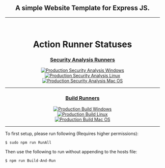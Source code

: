 <h2 align="center"><b>A simple Website Template for Express JS.</b></h2>
<hr />
<br />
<p align="center">
<h1 align="center"><b>Action Runner Statuses</b></h1>
    <div align="center">
        <h3><u><b>Security Analysis Runners</b></u></h3>
        <p></p>
        <a style="display: block;" href="https://github.com/mfdlabs-grid-development/grid-service-websrv/actions/workflows/security-analysis-windows.yml"><img src="https://github.com/mfdlabs-grid-development/grid-service-websrv/actions/workflows/security-analysis-windows.yml/badge.svg?branch=master" alt="Production Security Analysis Windows"/></a>
        <a style="display: block;" href="https://github.com/mfdlabs-grid-development/grid-service-websrv/actions/workflows/security-analysis-linux.yml"><img src="https://github.com/mfdlabs-grid-development/grid-service-websrv/actions/workflows/security-analysis-linux.yml/badge.svg?branch=master" alt="Production Security Analysis Linux"/></a>
        <a style="display: block;" href="https://github.com/mfdlabs-grid-development/grid-service-websrv/actions/workflows/security-analysis-mac-os.yml"><img src="https://github.com/mfdlabs-grid-development/grid-service-websrv/actions/workflows/security-analysis-mac-os.yml/badge.svg?branch=master" alt="Production Security Analysis Mac OS"/></a>
    </div>
    <hr />
    <div align="center">
        <h3><u><b>Build Runners</b></u></h3>
        <p></p>
        <a style="display: block;" href="https://github.com/mfdlabs-grid-development/grid-service-websrv/actions/workflows/build-windows.yml"><img src="https://github.com/mfdlabs-grid-development/grid-service-websrv/actions/workflows/build-windows.yml/badge.svg?branch=master" alt="Production Build Windows"/></a>
        <a style="display: block;" href="https://github.com/mfdlabs-grid-development/grid-service-websrv/actions/workflows/build-linux.yml"><img src="https://github.com/mfdlabs-grid-development/grid-service-websrv/actions/workflows/build-linux.yml/badge.svg?branch=master" alt="Production Build Linux"/></a>
        <a style="display: block;" href="https://github.com/mfdlabs-grid-development/grid-service-websrv/actions/workflows/build-mac-os.yml"><img src="https://github.com/mfdlabs-grid-development/grid-service-websrv/actions/workflows/build-mac-os.yml/badge.svg?branch=master" alt="Production Build Mac OS"/></a>
    </div>
    <hr />
</p>


To first setup, please run following (Requires higher permissions):

```sh
$ sudo npm run RunAll
```

Then use the following to run without appending to the hosts file:
```sh
$ npm run Build-And-Run
```